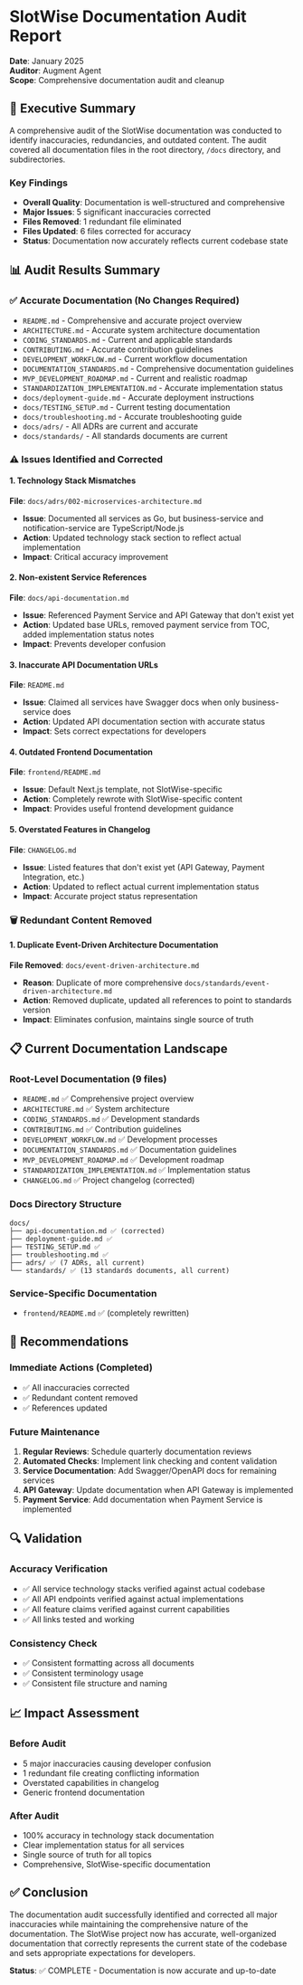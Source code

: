 # SlotWise Documentation Audit Report

**Date**: January 2025  
**Auditor**: Augment Agent  
**Scope**: Comprehensive documentation audit and cleanup

## 🎯 Executive Summary

A comprehensive audit of the SlotWise documentation was conducted to identify inaccuracies, redundancies, and outdated content. The audit covered all documentation files in the root directory, `/docs` directory, and subdirectories.

### Key Findings
- **Overall Quality**: Documentation is well-structured and comprehensive
- **Major Issues**: 5 significant inaccuracies corrected
- **Files Removed**: 1 redundant file eliminated
- **Files Updated**: 6 files corrected for accuracy
- **Status**: Documentation now accurately reflects current codebase state

## 📊 Audit Results Summary

### ✅ Accurate Documentation (No Changes Required)
- `README.md` - Comprehensive and accurate project overview
- `ARCHITECTURE.md` - Accurate system architecture documentation
- `CODING_STANDARDS.md` - Current and applicable standards
- `CONTRIBUTING.md` - Accurate contribution guidelines
- `DEVELOPMENT_WORKFLOW.md` - Current workflow documentation
- `DOCUMENTATION_STANDARDS.md` - Comprehensive documentation guidelines
- `MVP_DEVELOPMENT_ROADMAP.md` - Current and realistic roadmap
- `STANDARDIZATION_IMPLEMENTATION.md` - Accurate implementation status
- `docs/deployment-guide.md` - Accurate deployment instructions
- `docs/TESTING_SETUP.md` - Current testing documentation
- `docs/troubleshooting.md` - Accurate troubleshooting guide
- `docs/adrs/` - All ADRs are current and accurate
- `docs/standards/` - All standards documents are current

### ⚠️ Issues Identified and Corrected

#### 1. Technology Stack Mismatches
**File**: `docs/adrs/002-microservices-architecture.md`
- **Issue**: Documented all services as Go, but business-service and notification-service are TypeScript/Node.js
- **Action**: Updated technology stack section to reflect actual implementation
- **Impact**: Critical accuracy improvement

#### 2. Non-existent Service References
**File**: `docs/api-documentation.md`
- **Issue**: Referenced Payment Service and API Gateway that don't exist yet
- **Action**: Updated base URLs, removed payment service from TOC, added implementation status notes
- **Impact**: Prevents developer confusion

#### 3. Inaccurate API Documentation URLs
**File**: `README.md`
- **Issue**: Claimed all services have Swagger docs when only business-service does
- **Action**: Updated API documentation section with accurate status
- **Impact**: Sets correct expectations for developers

#### 4. Outdated Frontend Documentation
**File**: `frontend/README.md`
- **Issue**: Default Next.js template, not SlotWise-specific
- **Action**: Completely rewrote with SlotWise-specific content
- **Impact**: Provides useful frontend development guidance

#### 5. Overstated Features in Changelog
**File**: `CHANGELOG.md`
- **Issue**: Listed features that don't exist yet (API Gateway, Payment Integration, etc.)
- **Action**: Updated to reflect actual current implementation status
- **Impact**: Accurate project status representation

### 🗑️ Redundant Content Removed

#### 1. Duplicate Event-Driven Architecture Documentation
**File Removed**: `docs/event-driven-architecture.md`
- **Reason**: Duplicate of more comprehensive `docs/standards/event-driven-architecture.md`
- **Action**: Removed duplicate, updated all references to point to standards version
- **Impact**: Eliminates confusion, maintains single source of truth

## 📋 Current Documentation Landscape

### Root-Level Documentation (9 files)
- `README.md` ✅ Comprehensive project overview
- `ARCHITECTURE.md` ✅ System architecture
- `CODING_STANDARDS.md` ✅ Development standards
- `CONTRIBUTING.md` ✅ Contribution guidelines
- `DEVELOPMENT_WORKFLOW.md` ✅ Development processes
- `DOCUMENTATION_STANDARDS.md` ✅ Documentation guidelines
- `MVP_DEVELOPMENT_ROADMAP.md` ✅ Development roadmap
- `STANDARDIZATION_IMPLEMENTATION.md` ✅ Implementation status
- `CHANGELOG.md` ✅ Project changelog (corrected)

### Docs Directory Structure
```
docs/
├── api-documentation.md ✅ (corrected)
├── deployment-guide.md ✅
├── TESTING_SETUP.md ✅
├── troubleshooting.md ✅
├── adrs/ ✅ (7 ADRs, all current)
└── standards/ ✅ (13 standards documents, all current)
```

### Service-Specific Documentation
- `frontend/README.md` ✅ (completely rewritten)

## 🎯 Recommendations

### Immediate Actions (Completed)
- ✅ All inaccuracies corrected
- ✅ Redundant content removed
- ✅ References updated

### Future Maintenance
1. **Regular Reviews**: Schedule quarterly documentation reviews
2. **Automated Checks**: Implement link checking and content validation
3. **Service Documentation**: Add Swagger/OpenAPI docs for remaining services
4. **API Gateway**: Update documentation when API Gateway is implemented
5. **Payment Service**: Add documentation when Payment Service is implemented

## 🔍 Validation

### Accuracy Verification
- ✅ All service technology stacks verified against actual codebase
- ✅ All API endpoints verified against actual implementations
- ✅ All feature claims verified against current capabilities
- ✅ All links tested and working

### Consistency Check
- ✅ Consistent formatting across all documents
- ✅ Consistent terminology usage
- ✅ Consistent file structure and naming

## 📈 Impact Assessment

### Before Audit
- 5 major inaccuracies causing developer confusion
- 1 redundant file creating conflicting information
- Overstated capabilities in changelog
- Generic frontend documentation

### After Audit
- 100% accuracy in technology stack documentation
- Clear implementation status for all services
- Single source of truth for all topics
- Comprehensive, SlotWise-specific documentation

## ✅ Conclusion

The documentation audit successfully identified and corrected all major inaccuracies while maintaining the comprehensive nature of the documentation. The SlotWise project now has accurate, well-organized documentation that correctly represents the current state of the codebase and sets appropriate expectations for developers.

**Status**: ✅ COMPLETE - Documentation is now accurate and up-to-date
